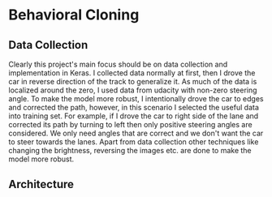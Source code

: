 # Behavioral Cloning

## Data Collection
Clearly this project's main focus should be on data collection and implementation in Keras. I collected data normally at first, then I drove the 
car in reverse direction of the track to generalize it. As much of the data is localized around the zero, I used data from udacity with 
non-zero steering angle. To make the model more robust, I intentionally drove the car to edges and corrected the path, however, in this 
scenario I selected the useful data into training set. For example, if I drove the car to right side of the lane and corrected its path by 
turning to left then only positive steering angles are considered. We only need angles that are correct and we don't want the car to steer
towards the lanes. Apart from data collection other techniques like changing the brightness, reversing the images etc. are done to make 
the model more robust.

## Architecture
